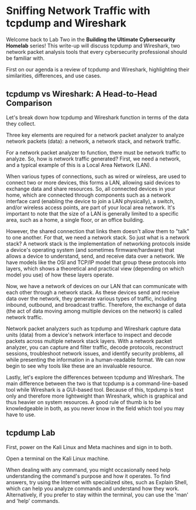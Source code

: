 # Sniffing Network Traffic with tcpdump and Wireshark
Welcome back to Lab Two in the **Building the Ultimate Cybersecurity Homelab** series! This write-up will discuss tcpdump and Wireshark, two network packet analysis tools that every cybersecurity professional should be familiar with.

First on our agenda is a review of tcpdump and Wireshark, highlighting their similarities, differences, and use cases.

## tcpdump vs Wireshark: A Head-to-Head Comparison 
Let's break down how tcpdump and Wireshark function in terms of the data they collect.

Three key elements are required for a network packet analyzer to analyze network packets (data): a network, a network stack, and network traffic.

For a network packet analyzer to function, there must be network traffic to analyze. So, how is network traffic generated? First, we need a network, and a typical example of this is a Local Area Network (LAN). 

When various types of connections, such as wired or wireless, are used to connect two or more devices, this forms a LAN, allowing said devices to exchange data and share resources. So, all connected devices in your home, which are connected through components such as a network interface card (enabling the device to join a LAN physically), a switch, and/or wireless access points, are part of your local area network. It's important to note that the size of a LAN is generally limited to a specific area, such as a home, a single floor, or an office building.

However, the shared connection that links them doesn't allow them to "talk" to one another. For that, we need a network stack. So just what is a network stack? A network stack is the implementation of networking protocols inside a device's operating system (and sometimes firmware/hardware) that allows a device to understand, send, and receive data over a network. We have models like the OSI and TCP/IP model that group these protocols into layers, which shows a theoretical and practical view (depending on which model you use) of how these layers operate.

Now, we have a network of devices on our LAN that can communicate with each other through a network stack. As these devices send and receive data over the network, they generate various types of traffic, including inbound, outbound, and broadcast traffic. Therefore, the exchange of data (the act of data moving among multiple devices on the network) is called network traffic.

Network packet analyzers such as tcpdump and Wireshark capture data units (data) from a device's network interface to inspect and decode packets across multiple network stack layers. With a network packet analyzer, you can capture and filter traffic, decode protocols, reconstruct sessions, troubleshoot network issues, and identify security problems, all while presenting the information in a human-readable format. We can now begin to see why tools like these are an invaluable resource.

Lastly, let's explore the differences between tcpdump and Wireshark. The main difference between the two is that tcpdump is a command-line-based tool while Wireshark is a GUI-based tool. Because of this, tcpdump is text only and therefore more lightweight than Wireshark, which is graphical and thus heavier on system resources. A good rule of thumb is to be knowledgeable in both, as you never know in the field which tool you may have to use.

## tcpdump Lab
First, power on the Kali Linux and Meta machines and sign in to both.

Open a terminal on the Kali Linux machine.

When dealing with any command, you might occasionally need help understanding the command's purpose and how it operates. To find answers, try using the Internet with specialized sites, such as Explain Shell, which can help you analyze commands and understand how they work. Alternatively, if you prefer to stay within the terminal, you can use the 'man' and 'help' commands.  

